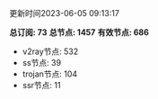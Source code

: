 更新时间2023-06-05 09:13:17

**总订阅: 73**
**总节点: 1457**
**有效节点: 686**
- v2ray节点: 532
- ss节点: 39
- trojan节点: 104
- ssr节点: 11
